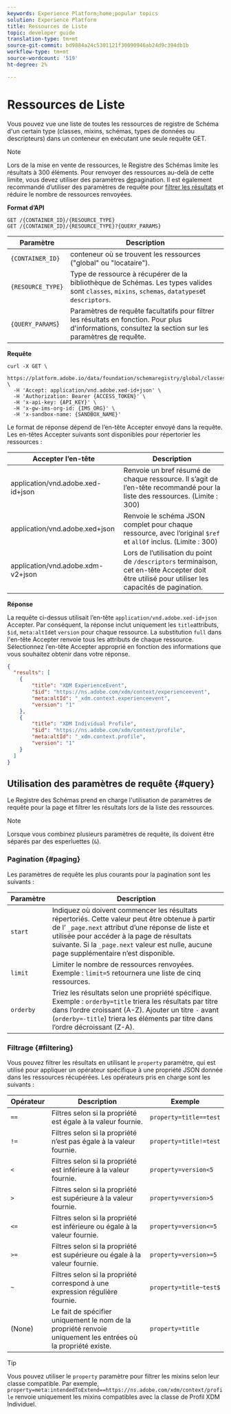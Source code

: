 ```yaml
---
keywords: Experience Platform;home;popular topics
solution: Experience Platform
title: Ressources de Liste
topic: developer guide
translation-type: tm+mt
source-git-commit: bd9884a24c5301121f30090946ab24d9c394db1b
workflow-type: tm+mt
source-wordcount: '519'
ht-degree: 2%

---
```



# Ressources de Liste

Vous pouvez vue une liste de toutes les ressources de registre de Schéma d&#39;un certain type (classes, mixins, schémas, types de données ou descripteurs) dans un conteneur en exécutant une seule requête GET.

>[!NOTE]
>
>Lors de la mise en vente de ressources, le Registre des Schémas limite les résultats à 300 éléments. Pour renvoyer des ressources au-delà de cette limite, vous devez utiliser des paramètres [de](#paging)pagination. Il est également recommandé d’utiliser des paramètres de requête pour [filtrer les résultats](#filtering) et réduire le nombre de ressources renvoyées.

**Format d’API**

```http
GET /{CONTAINER_ID}/{RESOURCE_TYPE}
GET /{CONTAINER_ID}/{RESOURCE_TYPE}?{QUERY_PARAMS}
```

| Paramètre | Description |
| --- | --- |
| `{CONTAINER_ID}` | conteneur où se trouvent les ressources (&quot;global&quot; ou &quot;locataire&quot;). |
| `{RESOURCE_TYPE}` | Type de ressource à récupérer de la bibliothèque de Schémas. Les types valides sont `classes`, `mixins`, `schemas`, `datatypes`et `descriptors`. |
| `{QUERY_PARAMS`} | Paramètres de requête facultatifs pour filtrer les résultats en fonction. Pour plus d&#39;informations, consultez la section sur les paramètres [de](#query) requête. |

**Requête**

```SHELL
curl -X GET \
  https://platform.adobe.io/data/foundation/schemaregistry/global/classes&limit=2 \
  -H 'Accept: application/vnd.adobe.xed-id+json' \
  -H 'Authorization: Bearer {ACCESS_TOKEN}' \
  -H 'x-api-key: {API_KEY}' \
  -H 'x-gw-ims-org-id: {IMS_ORG}' \
  -H 'x-sandbox-name: {SANDBOX_NAME}'
```

Le format de réponse dépend de l’en-tête Accepter envoyé dans la requête. Les en-têtes Accepter suivants sont disponibles pour répertorier les ressources :

| Accepter l’en-tête | Description |
| ------- | ------------ |
| application/vnd.adobe.xed-id+json | Renvoie un bref résumé de chaque ressource. Il s’agit de l’en-tête recommandé pour la liste des ressources. (Limite : 300) |
| application/vnd.adobe.xed+json | Renvoie le schéma JSON complet pour chaque ressource, avec l’original `$ref` et `allOf` inclus. (Limite : 300) |
| application/vnd.adobe.xdm-v2+json | Lors de l’utilisation du point de `/descriptors` terminaison, cet en-tête Accepter doit être utilisé pour utiliser les capacités de pagination. |

**Réponse**

La requête ci-dessus utilisait l’en-tête `application/vnd.adobe.xed-id+json` Accepter. Par conséquent, la réponse inclut uniquement les `title`attributs, `$id`, `meta:altId`et `version` pour chaque ressource. La substitution `full` dans l&#39;en-tête Accepter renvoie tous les attributs de chaque ressource. Sélectionnez l’en-tête Accepter approprié en fonction des informations que vous souhaitez obtenir dans votre réponse.

```JSON
{
  "results": [
    {
        "title": "XDM ExperienceEvent",
        "$id": "https://ns.adobe.com/xdm/context/experienceevent",
        "meta:altId": "_xdm.context.experienceevent",
        "version": "1"
    },
    {
        "title": "XDM Individual Profile",
        "$id": "https://ns.adobe.com/xdm/context/profile",
        "meta:altId": "_xdm.context.profile",
        "version": "1"
    }
  ]
}
```

## Utilisation des paramètres de requête {#query}

Le Registre des Schémas prend en charge l&#39;utilisation de paramètres de requête pour la page et filtrer les résultats lors de la liste des ressources.

>[!NOTE]
>
>Lorsque vous combinez plusieurs paramètres de requête, ils doivent être séparés par des esperluettes (`&`).

### Pagination {#paging}

Les paramètres de requête les plus courants pour la pagination sont les suivants :

| Paramètre | Description |
| --- | --- |
| `start` | Indiquez où doivent commencer les résultats répertoriés. Cette valeur peut être obtenue à partir de l’ `_page.next` attribut d’une réponse de liste et utilisée pour accéder à la page de résultats suivante. Si la `_page.next` valeur est nulle, aucune page supplémentaire n’est disponible. |
| `limit` | Limiter le nombre de ressources renvoyées. Exemple : `limit=5` retournera une liste de cinq ressources. |
| `orderby` | Triez les résultats selon une propriété spécifique. Exemple : `orderby=title` triera les résultats par titre dans l’ordre croissant (A-Z). Ajouter un titre `-` avant (`orderby=-title`) triera les éléments par titre dans l’ordre décroissant (Z-A). |

### Filtrage {#filtering}

Vous pouvez filtrer les résultats en utilisant le `property` paramètre, qui est utilisé pour appliquer un opérateur spécifique à une propriété JSON donnée dans les ressources récupérées. Les opérateurs pris en charge sont les suivants :

| Opérateur | Description | Exemple |
| --- | --- | --- |
| `==` | Filtres selon si la propriété est égale à la valeur fournie. | `property=title==test` |
| `!=` | Filtres selon si la propriété n’est pas égale à la valeur fournie. | `property=title!=test` |
| `<` | Filtres selon si la propriété est inférieure à la valeur fournie. | `property=version<5` |
| `>` | Filtres selon si la propriété est supérieure à la valeur fournie. | `property=version>5` |
| `<=` | Filtres selon si la propriété est inférieure ou égale à la valeur fournie. | `property=version<=5` |
| `>=` | Filtres selon si la propriété est supérieure ou égale à la valeur fournie. | `property=version>=5` |
| `~` | Filtres selon si la propriété correspond à une expression régulière fournie. | `property=title~test$` |
| (None) | Le fait de spécifier uniquement le nom de la propriété renvoie uniquement les entrées où la propriété existe. | `property=title` |

>[!TIP]
>
>Vous pouvez utiliser le `property` paramètre pour filtrer les mixins selon leur classe compatible. Par exemple, `property=meta:intendedToExtend==https://ns.adobe.com/xdm/context/profile` renvoie uniquement les mixins compatibles avec la classe de Profil XDM Individuel.
